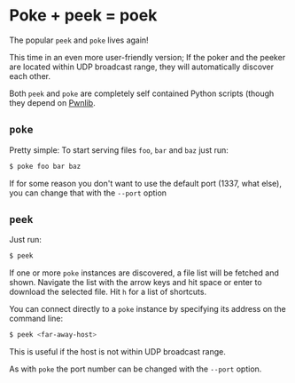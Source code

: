 # Poke + peek = poek

The popular `peek` and `poke` lives again!

This time in an even more user-friendly version; If the poker and the peeker are
located within UDP broadcast range, they will automatically discover each other.

Both `peek` and `poke` are completely self contained Python scripts (though they
depend on [Pwnlib](https://github.com/Gallopsled/pwntools).

## `poke`

Pretty simple:  To start serving files `foo`, `bar` and `baz` just run:

```sh
$ poke foo bar baz
```

If for some reason you don't want to use the default port (1337, what else), you
can change that with the `--port` option

## `peek`

Just run:

```sh
$ peek
```

If one or more `poke` instances are discovered, a file list will be fetched and
shown.  Navigate the list with the arrow keys and hit space or enter to download
the selected file.  Hit `h` for a list of shortcuts.

You can connect directly to a `poke` instance by specifying its address on the
command line:

```sh
$ peek <far-away-host>
```

This is useful if the host is not within UDP broadcast range.

As with `poke` the port number can be changed with the `--port` option.

